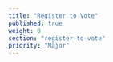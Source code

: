 ```yaml
---
title: "Register to Vote"
published: true
weight: 0
section: "register-to-vote"
priority: "Major"
---
```

